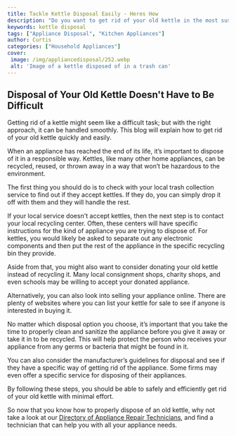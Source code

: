 ```yaml
---
title: Tackle Kettle Disposal Easily - Heres How
description: "Do you want to get rid of your old kettle in the most sustainable way possible This blog post has all the tips and tricks you need to make sure the disposal of your kettle is as simple and easy as possible"
keywords: kettle disposal
tags: ["Appliance Disposal", "Kitchen Appliances"]
author: Curtis
categories: ["Household Appliances"]
cover: 
 image: /img/appliancedisposal/252.webp
 alt: 'Image of a kettle disposed of in a trash can'
---
```

## Disposal of Your Old Kettle Doesn't Have to Be Difficult
Getting rid of a kettle might seem like a difficult task; but with the right approach, it can be handled smoothly. This blog will explain how to get rid of your old kettle quickly and easily.

When an appliance has reached the end of its life, it’s important to dispose of it in a responsible way. Kettles, like many other home appliances, can be recycled, reused, or thrown away in a way that won’t be hazardous to the environment. 

The first thing you should do is to check with your local trash collection service to find out if they accept kettles. If they do, you can simply drop it off with them and they will handle the rest.

If your local service doesn't accept kettles, then the next step is to contact your local recycling center. Often, these centers will have specific instructions for the kind of appliance you are trying to dispose of. For kettles, you would likely be asked to separate out any electronic components and then put the rest of the appliance in the specific recycling bin they provide. 

Aside from that, you might also want to consider donating your old kettle instead of recycling it. Many local consignment shops, charity shops, and even schools may be willing to accept your donated appliance. 

Alternatively, you can also look into selling your appliance online. There are plenty of websites where you can list your kettle for sale to see if anyone is interested in buying it.

No matter which disposal option you choose, it’s important that you take the time to properly clean and sanitize the appliance before you give it away or take it in to be recycled. This will help protect the person who receives your appliance from any germs or bacteria that might be found in it.

You can also consider the manufacturer’s guidelines for disposal and see if they have a specific way of getting rid of the appliance. Some firms may even offer a specific service for disposing of their appliances.

By following these steps, you should be able to safely and efficiently get rid of your old kettle with minimal effort.

So now that you know how to properly dispose of an old kettle, why not take a look at our [Directory of Appliance Repair Technicians](./pages/appliance-repair-technicians), and find a technician that can help you with all your appliance needs.
